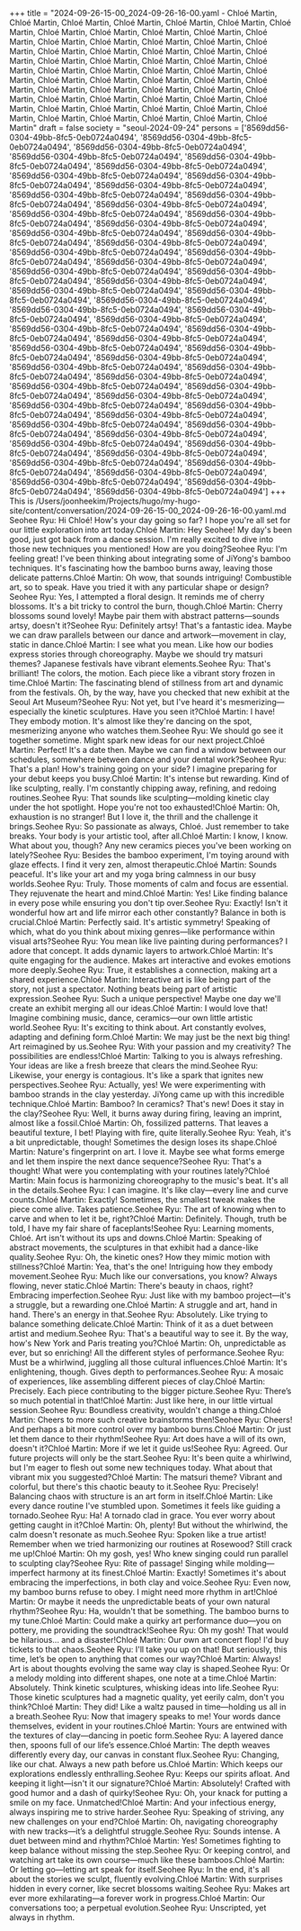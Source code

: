+++
title = "2024-09-26-15-00_2024-09-26-16-00.yaml - Chloé Martin, Chloé Martin, Chloé Martin, Chloé Martin, Chloé Martin, Chloé Martin, Chloé Martin, Chloé Martin, Chloé Martin, Chloé Martin, Chloé Martin, Chloé Martin, Chloé Martin, Chloé Martin, Chloé Martin, Chloé Martin, Chloé Martin, Chloé Martin, Chloé Martin, Chloé Martin, Chloé Martin, Chloé Martin, Chloé Martin, Chloé Martin, Chloé Martin, Chloé Martin, Chloé Martin, Chloé Martin, Chloé Martin, Chloé Martin, Chloé Martin, Chloé Martin, Chloé Martin, Chloé Martin, Chloé Martin, Chloé Martin, Chloé Martin, Chloé Martin, Chloé Martin, Chloé Martin, Chloé Martin, Chloé Martin, Chloé Martin, Chloé Martin, Chloé Martin, Chloé Martin, Chloé Martin, Chloé Martin, Chloé Martin, Chloé Martin, Chloé Martin, Chloé Martin, Chloé Martin, Chloé Martin, Chloé Martin, Chloé Martin, Chloé Martin"
draft = false
society = "seoul-2024-09-24"
persons = ['8569dd56-0304-49bb-8fc5-0eb0724a0494', '8569dd56-0304-49bb-8fc5-0eb0724a0494', '8569dd56-0304-49bb-8fc5-0eb0724a0494', '8569dd56-0304-49bb-8fc5-0eb0724a0494', '8569dd56-0304-49bb-8fc5-0eb0724a0494', '8569dd56-0304-49bb-8fc5-0eb0724a0494', '8569dd56-0304-49bb-8fc5-0eb0724a0494', '8569dd56-0304-49bb-8fc5-0eb0724a0494', '8569dd56-0304-49bb-8fc5-0eb0724a0494', '8569dd56-0304-49bb-8fc5-0eb0724a0494', '8569dd56-0304-49bb-8fc5-0eb0724a0494', '8569dd56-0304-49bb-8fc5-0eb0724a0494', '8569dd56-0304-49bb-8fc5-0eb0724a0494', '8569dd56-0304-49bb-8fc5-0eb0724a0494', '8569dd56-0304-49bb-8fc5-0eb0724a0494', '8569dd56-0304-49bb-8fc5-0eb0724a0494', '8569dd56-0304-49bb-8fc5-0eb0724a0494', '8569dd56-0304-49bb-8fc5-0eb0724a0494', '8569dd56-0304-49bb-8fc5-0eb0724a0494', '8569dd56-0304-49bb-8fc5-0eb0724a0494', '8569dd56-0304-49bb-8fc5-0eb0724a0494', '8569dd56-0304-49bb-8fc5-0eb0724a0494', '8569dd56-0304-49bb-8fc5-0eb0724a0494', '8569dd56-0304-49bb-8fc5-0eb0724a0494', '8569dd56-0304-49bb-8fc5-0eb0724a0494', '8569dd56-0304-49bb-8fc5-0eb0724a0494', '8569dd56-0304-49bb-8fc5-0eb0724a0494', '8569dd56-0304-49bb-8fc5-0eb0724a0494', '8569dd56-0304-49bb-8fc5-0eb0724a0494', '8569dd56-0304-49bb-8fc5-0eb0724a0494', '8569dd56-0304-49bb-8fc5-0eb0724a0494', '8569dd56-0304-49bb-8fc5-0eb0724a0494', '8569dd56-0304-49bb-8fc5-0eb0724a0494', '8569dd56-0304-49bb-8fc5-0eb0724a0494', '8569dd56-0304-49bb-8fc5-0eb0724a0494', '8569dd56-0304-49bb-8fc5-0eb0724a0494', '8569dd56-0304-49bb-8fc5-0eb0724a0494', '8569dd56-0304-49bb-8fc5-0eb0724a0494', '8569dd56-0304-49bb-8fc5-0eb0724a0494', '8569dd56-0304-49bb-8fc5-0eb0724a0494', '8569dd56-0304-49bb-8fc5-0eb0724a0494', '8569dd56-0304-49bb-8fc5-0eb0724a0494', '8569dd56-0304-49bb-8fc5-0eb0724a0494', '8569dd56-0304-49bb-8fc5-0eb0724a0494', '8569dd56-0304-49bb-8fc5-0eb0724a0494', '8569dd56-0304-49bb-8fc5-0eb0724a0494', '8569dd56-0304-49bb-8fc5-0eb0724a0494', '8569dd56-0304-49bb-8fc5-0eb0724a0494', '8569dd56-0304-49bb-8fc5-0eb0724a0494', '8569dd56-0304-49bb-8fc5-0eb0724a0494', '8569dd56-0304-49bb-8fc5-0eb0724a0494', '8569dd56-0304-49bb-8fc5-0eb0724a0494', '8569dd56-0304-49bb-8fc5-0eb0724a0494', '8569dd56-0304-49bb-8fc5-0eb0724a0494', '8569dd56-0304-49bb-8fc5-0eb0724a0494', '8569dd56-0304-49bb-8fc5-0eb0724a0494', '8569dd56-0304-49bb-8fc5-0eb0724a0494']
+++
This is /Users/joonheekim/Projects/hugo/my-hugo-site/content/conversation/2024-09-26-15-00_2024-09-26-16-00.yaml.md
Seohee Ryu: Hi Chloé! How's your day going so far? I hope you're all set for our little exploration into art today.Chloé Martin: Hey Seohee! My day's been good, just got back from a dance session. I'm really excited to dive into those new techniques you mentioned! How are you doing?Seohee Ryu: I'm feeling great! I've been thinking about integrating some of JiYong's bamboo techniques. It's fascinating how the bamboo burns away, leaving those delicate patterns.Chloé Martin: Oh wow, that sounds intriguing! Combustible art, so to speak. Have you tried it with any particular shape or design?Seohee Ryu: Yes, I attempted a floral design. It reminds me of cherry blossoms. It's a bit tricky to control the burn, though.Chloé Martin: Cherry blossoms sound lovely! Maybe pair them with abstract patterns—sounds artsy, doesn't it?Seohee Ryu: Definitely artsy! That's a fantastic idea. Maybe we can draw parallels between our dance and artwork—movement in clay, static in dance.Chloé Martin: I see what you mean. Like how our bodies express stories through choreography. Maybe we should try matsuri themes? Japanese festivals have vibrant elements.Seohee Ryu: That's brilliant! The colors, the motion. Each piece like a vibrant story frozen in time.Chloé Martin: The fascinating blend of stillness from art and dynamic from the festivals. Oh, by the way, have you checked that new exhibit at the Seoul Art Museum?Seohee Ryu: Not yet, but I've heard it's mesmerizing—especially the kinetic sculptures. Have you seen it?Chloé Martin: I have! They embody motion. It's almost like they're dancing on the spot, mesmerizing anyone who watches them.Seohee Ryu: We should go see it together sometime. Might spark new ideas for our next project.Chloé Martin: Perfect! It's a date then. Maybe we can find a window between our schedules, somewhere between dance and your dental work?Seohee Ryu: That's a plan! How's training going on your side? I imagine preparing for your debut keeps you busy.Chloé Martin: It's intense but rewarding. Kind of like sculpting, really. I'm constantly chipping away, refining, and redoing routines.Seohee Ryu: That sounds like sculpting—molding kinetic clay under the hot spotlight. Hope you're not too exhausted!Chloé Martin: Oh, exhaustion is no stranger! But I love it, the thrill and the challenge it brings.Seohee Ryu: So passionate as always, Chloé. Just remember to take breaks. Your body is your artistic tool, after all.Chloé Martin: I know, I know. What about you, though? Any new ceramics pieces you've been working on lately?Seohee Ryu: Besides the bamboo experiment, I'm toying around with glaze effects. I find it very zen, almost therapeutic.Chloé Martin: Sounds peaceful. It's like your art and my yoga bring calmness in our busy worlds.Seohee Ryu: Truly. Those moments of calm and focus are essential. They rejuvenate the heart and mind.Chloé Martin: Yes! Like finding balance in every pose while ensuring you don't tip over.Seohee Ryu: Exactly! Isn't it wonderful how art and life mirror each other constantly? Balance in both is crucial.Chloé Martin: Perfectly said. It's artistic symmetry! Speaking of which, what do you think about mixing genres—like performance within visual arts?Seohee Ryu: You mean like live painting during performances? I adore that concept. It adds dynamic layers to artwork.Chloé Martin: It's quite engaging for the audience. Makes art interactive and evokes emotions more deeply.Seohee Ryu: True, it establishes a connection, making art a shared experience.Chloé Martin: Interactive art is like being part of the story, not just a spectator. Nothing beats being part of artistic expression.Seohee Ryu: Such a unique perspective! Maybe one day we'll create an exhibit merging all our ideas.Chloé Martin: I would love that! Imagine combining music, dance, ceramics—our own little artistic world.Seohee Ryu: It's exciting to think about. Art constantly evolves, adapting and defining form.Chloé Martin: We may just be the next big thing! Art reimagined by us.Seohee Ryu: With your passion and my creativity? The possibilities are endless!Chloé Martin: Talking to you is always refreshing. Your ideas are like a fresh breeze that clears the mind.Seohee Ryu: Likewise, your energy is contagious. It's like a spark that ignites new perspectives.Seohee Ryu: Actually, yes! We were experimenting with bamboo strands in the clay yesterday. JiYong came up with this incredible technique.Chloé Martin: Bamboo? In ceramics? That's new! Does it stay in the clay?Seohee Ryu: Well, it burns away during firing, leaving an imprint, almost like a fossil.Chloé Martin: Oh, fossilized patterns. That leaves a beautiful texture, I bet! Playing with fire, quite literally.Seohee Ryu: Yeah, it's a bit unpredictable, though! Sometimes the design loses its shape.Chloé Martin: Nature's fingerprint on art. I love it. Maybe see what forms emerge and let them inspire the next dance sequence?Seohee Ryu: That's a thought! What were you contemplating with your routines lately?Chloé Martin: Main focus is harmonizing choreography to the music's beat. It's all in the details.Seohee Ryu: I can imagine. It's like clay—every line and curve counts.Chloé Martin: Exactly! Sometimes, the smallest tweak makes the piece come alive. Takes patience.Seohee Ryu: The art of knowing when to carve and when to let it be, right?Chloé Martin: Definitely. Though, truth be told, I have my fair share of faceplants!Seohee Ryu: Learning moments, Chloé. Art isn't without its ups and downs.Chloé Martin: Speaking of abstract movements, the sculptures in that exhibit had a dance-like quality.Seohee Ryu: Oh, the kinetic ones? How they mimic motion with stillness?Chloé Martin: Yea, that's the one! Intriguing how they embody movement.Seohee Ryu: Much like our conversations, you know? Always flowing, never static.Chloé Martin: There's beauty in chaos, right? Embracing imperfection.Seohee Ryu: Just like with my bamboo project—it's a struggle, but a rewarding one.Chloé Martin: A struggle and art, hand in hand. There's an energy in that.Seohee Ryu: Absolutely. Like trying to balance something delicate.Chloé Martin: Think of it as a duet between artist and medium.Seohee Ryu: That's a beautiful way to see it. By the way, how's New York and Paris treating you?Chloé Martin: Oh, unpredictable as ever, but so enriching! All the different styles of performance.Seohee Ryu: Must be a whirlwind, juggling all those cultural influences.Chloé Martin: It's enlightening, though. Gives depth to performances.Seohee Ryu: A mosaic of experiences, like assembling different pieces of clay.Chloé Martin: Precisely. Each piece contributing to the bigger picture.Seohee Ryu: There’s so much potential in that!Chloé Martin: Just like here, in our little virtual session.Seohee Ryu: Boundless creativity, wouldn't change a thing.Chloé Martin: Cheers to more such creative brainstorms then!Seohee Ryu: Cheers! And perhaps a bit more control over my bamboo burns.Chloé Martin: Or just let them dance to their rhythm!Seohee Ryu: Art does have a will of its own, doesn't it?Chloé Martin: More if we let it guide us!Seohee Ryu: Agreed. Our future projects will only be the start.Seohee Ryu: It's been quite a whirlwind, but I'm eager to flesh out some new techniques today. What about that vibrant mix you suggested?Chloé Martin: The matsuri theme? Vibrant and colorful, but there's this chaotic beauty to it.Seohee Ryu: Precisely! Balancing chaos with structure is an art form in itself.Chloé Martin: Like every dance routine I've stumbled upon. Sometimes it feels like guiding a tornado.Seohee Ryu: Ha! A tornado clad in grace. You ever worry about getting caught in it?Chloé Martin: Oh, plenty! But without the whirlwind, the calm doesn't resonate as much.Seohee Ryu: Spoken like a true artist! Remember when we tried harmonizing our routines at Rosewood? Still crack me up!Chloé Martin: Oh my gosh, yes! Who knew singing could run parallel to sculpting clay?Seohee Ryu: Rite of passage! Singing while molding—imperfect harmony at its finest.Chloé Martin: Exactly! Sometimes it's about embracing the imperfections, in both clay and voice.Seohee Ryu: Even now, my bamboo burns refuse to obey. I might need more rhythm in art!Chloé Martin: Or maybe it needs the unpredictable beats of your own natural rhythm?Seohee Ryu: Ha, wouldn't that be something. The bamboo burns to my tune.Chloé Martin: Could make a quirky art performance duo—you on pottery, me providing the soundtrack!Seohee Ryu: Oh my gosh! That would be hilarious... and a disaster!Chloé Martin: Our own art concert flop! I'd buy tickets to that chaos.Seohee Ryu: I'll take you up on that! But seriously, this time, let’s be open to anything that comes our way?Chloé Martin: Always! Art is about thoughts evolving the same way clay is shaped.Seohee Ryu: Or a melody molding into different shapes, one note at a time.Chloé Martin: Absolutely. Think kinetic sculptures, whisking ideas into life.Seohee Ryu: Those kinetic sculptures had a magnetic quality, yet eerily calm, don't you think?Chloé Martin: They did! Like a waltz paused in time—holding us all in a breath.Seohee Ryu: Now that imagery speaks to me! Your words dance themselves, evident in your routines.Chloé Martin: Yours are entwined with the textures of clay—dancing in poetic form.Seohee Ryu: A layered dance then, spoons full of our life’s essence.Chloé Martin: The depth weaves differently every day, our canvas in constant flux.Seohee Ryu: Changing, like our chat. Always a new path before us.Chloé Martin: Which keeps our explorations endlessly enthralling.Seohee Ryu: Keeps our spirits afloat. And keeping it light—isn't it our signature?Chloé Martin: Absolutely! Crafted with good humor and a dash of quirky!Seohee Ryu: Oh, your knack for putting a smile on my face. Unmatched!Chloé Martin: And your infectious energy, always inspiring me to strive harder.Seohee Ryu: Speaking of striving, any new challenges on your end?Chloé Martin: Oh, navigating choreography with new tracks—it’s a delightful struggle.Seohee Ryu: Sounds intense. A duet between mind and rhythm?Chloé Martin: Yes! Sometimes fighting to keep balance without missing the step.Seohee Ryu: Or keeping control, and watching art take its own course—much like these bamboos.Chloé Martin: Or letting go—letting art speak for itself.Seohee Ryu: In the end, it's all about the stories we sculpt, fluently evolving.Chloé Martin: With surprises hidden in every corner, like secret blossoms waiting.Seohee Ryu: Makes art ever more exhilarating—a forever work in progress.Chloé Martin: Our conversations too; a perpetual evolution.Seohee Ryu: Unscripted, yet always in rhythm.